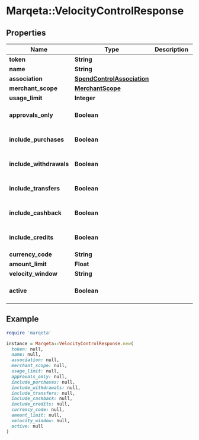 # Marqeta::VelocityControlResponse

## Properties

| Name | Type | Description | Notes |
| ---- | ---- | ----------- | ----- |
| **token** | **String** |  | [optional] |
| **name** | **String** |  | [optional] |
| **association** | [**SpendControlAssociation**](SpendControlAssociation.md) |  | [optional] |
| **merchant_scope** | [**MerchantScope**](MerchantScope.md) |  | [optional] |
| **usage_limit** | **Integer** |  | [optional] |
| **approvals_only** | **Boolean** |  | [optional][default to false] |
| **include_purchases** | **Boolean** |  | [optional][default to false] |
| **include_withdrawals** | **Boolean** |  | [optional][default to false] |
| **include_transfers** | **Boolean** |  | [optional][default to false] |
| **include_cashback** | **Boolean** |  | [optional][default to false] |
| **include_credits** | **Boolean** |  | [optional][default to false] |
| **currency_code** | **String** |  |  |
| **amount_limit** | **Float** |  |  |
| **velocity_window** | **String** |  |  |
| **active** | **Boolean** |  | [optional][default to false] |

## Example

```ruby
require 'marqeta'

instance = Marqeta::VelocityControlResponse.new(
  token: null,
  name: null,
  association: null,
  merchant_scope: null,
  usage_limit: null,
  approvals_only: null,
  include_purchases: null,
  include_withdrawals: null,
  include_transfers: null,
  include_cashback: null,
  include_credits: null,
  currency_code: null,
  amount_limit: null,
  velocity_window: null,
  active: null
)
```


